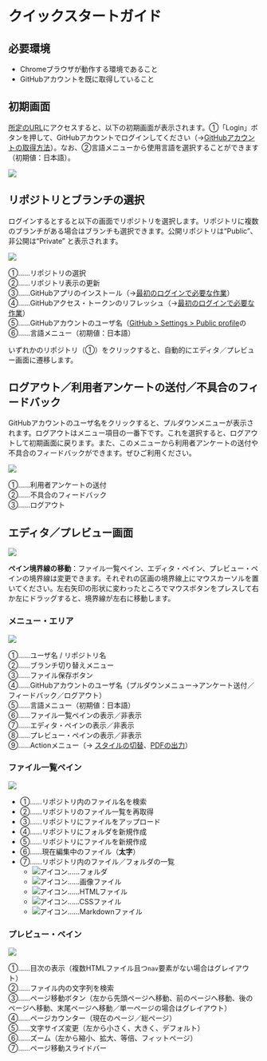 #  クイックスタートガイド 

## 必要環境 

- Chromeブラウザが動作する環境であること
- GitHubアカウントを既に取得していること

## 初期画面

[所定のURL](https://vivliostyle-pub-develop.vercel.app/)にアクセスすると、以下の初期画面が表示されます。①「Login」ボタンを押して、GitHubアカウントでログインしてください（→[GitHubアカウントの取得方法](/ja/advance-preparation/get-an-account#github%E3%82%A2%E3%82%AB%E3%82%A6%E3%83%B3%E3%83%88%E3%81%AE%E5%8F%96%E5%BE%97%E6%96%B9%E6%B3%95)）。なお、②言語メニューから使用言語を選択することができます（初期値：日本語）。

![](images/readme-first/fig-1.png)

## リポジトリとブランチの選択

ログインするとすると以下の画面でリポジトリを選択します。リポジトリに複数のブランチがある場合はブランチも選択できます。公開リポジトリは“Public”、非公開は“Private” と表示されます。

![](images/readme-first/fig-2.png)

①……リポジトリの選択<br>
②……リポジトリ表示の更新<br>
③……GitHubアプリのインストール（→[最初のログインで必要な作業](/ja/advance-preparation/login.md)）<br>
④……GitHubアクセス・トークンのリフレッシュ（→[最初のログインで必要な作業](/ja/advance-preparation/login.md)）<br>
⑤……GitHubアカウントのユーザ名（[GitHub > Settings > Public profile](https://github.com/settings/profile)の ⑥……言語メニュー（初期値：日本語）<br>

いずれかのリポジトリ（①）をクリックすると、自動的にエディタ／プレビュー画面に遷移します。

## ログアウト／利用者アンケートの送付／不具合のフィードバック

GitHubアカウントのユーザ名をクリックすると、プルダウンメニューが表示されます。ログアウトはメニュー項目の一番下です。これを選択すると、ログアウトして初期画面に戻ります。また、このメニューから利用者アンケートの送付や不具合のフィードバックができます。ぜひご利用ください。

![](images/readme-first/fig-3.png)

①……利用者アンケートの送付<br>
②……不具合のフィードバック<br>
③……ログアウト<br>

## エディタ／プレビュー画面

![](images/readme-first/fig-4.png)

**ペイン境界線の移動**：ファイル一覧ペイン、エディタ・ペイン、プレビュー・ペインの境界線は変更できます。それぞれの区画の境界線上にマウスカーソルを置いてください。左右矢印の形状に変わったところでマウスボタンをプレスして右か左にドラッグすると、境界線が左右に移動します。

### メニュー・エリア

![](images/readme-first/fig-5.png)

①……ユーザ名 / リポジトリ名<br>
②……ブランチ切り替えメニュー<br>
③……ファイル保存ボタン<br>
④……GitHubアカウントのユーザ名（プルダウンメニュー→アンケート送付／フィードバック／ログアウト）<br>
⑤……言語メニュー（初期値：日本語）<br>
⑥……ファイル一覧ペインの表示／非表示<br>
⑦……エディタ・ペインの表示／非表示<br>
⑧……プレビュー・ペインの表示／非表示<br>
⑨……Actionメニュー（→ [スタイルの切替](/ja/style-switching-and-file-output/switching-styles.md)、[PDFの出力](/ja/style-switching-and-file-output/output-pdf.md)）<br>

### ファイル一覧ペイン

![](images/readme-first/fig-6.png)

- ①……リポジトリ内のファイル名を検索<br>
- ②……リポジトリのファイル一覧を再取得<br>
- ③……リポジトリにファイルをアップロード<br>
- ④……リポジトリにフォルダを新規作成<br>
- ⑤……リポジトリにファイルを新規作成<br>
- ⑥……現在編集中のファイル（**太字**）<br>
- ⑦……リポジトリ内のファイル／フォルダの一覧<br>
  - ![アイコン](images/readme-first/fig-7-1.png)……フォルダ
  - ![アイコン](images/readme-first/fig-7-1.png)……画像ファイル
  - ![アイコン](images/readme-first/fig-7-1.png)……HTMLファイル
  - ![アイコン](images/readme-first/fig-7-1.png)……CSSファイル
  - ![アイコン](images/readme-first/fig-7-1.png)……Markdownファイル



### プレビュー・ペイン

![](images/readme-first/fig-7.png)

①……目次の表示（複数HTMLファイル且つ`nav`要素がない場合はグレイアウト）<br>
②……ファイル内の文字列を検索<br>
③……ページ移動ボタン（左から先頭ページへ移動、前のページへ移動、後のページへ移動、末尾ページへ移動／単一ページの場合はグレイアウト）<br>
④……ページカウンター（現在のページ／総ページ）<br>
⑤……文字サイズ変更（左から小さく、大きく、デフォルト）<br>
⑥……ズーム（左から縮小、拡大、等倍、フィットページ）<br>
⑦……ページ移動スライドバー<br>